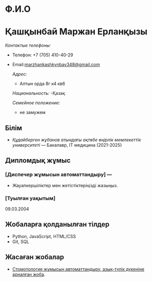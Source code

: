 # Ф.И.О
# Қашқынбай Маржан Ерланқызы

*Контактые телефоны:*
- Телефон: +7 (705) 410-40-29
- Email:marzhankashkynbay348@gmail.com


  *Адрес:*
  - Алтын орда 8г к4 кв6

 
  *Национальность:*
  -Қазақ


   *Семейное положение:*
  - не замужем 


## Білім
- *Құдайберген жұбанов атындағы ақтөбе өңірлік мемлекеттік университеті* — Бакалавр, IT медицина (2021-2025)

## Дипломдық жұмыс
### [Диспечер жұмысын автоматтандыру] — 
- Жауапкершіліктер мен жетістіктеріңізді жазыңыз.

### [Туылған уақытым] 
09.03.2004

## Жобаларға қолданылған тілдер
- Python, JavaScript, HTML/CSS
- Git, SQL

## Жасаған жобалар
- [Стомотология жұмысын автоматтандыру, азық-түлік дүкеніне арналған жоба](сілтеме).
